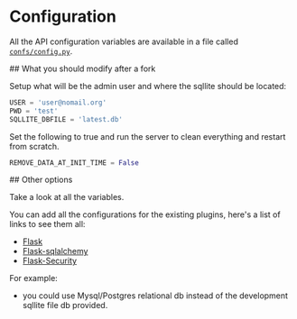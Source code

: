 
# Configuration

All the API configuration variables are available in a file called
[`confs/config.py`](https://github.com/pdonorio/rest-mock/blob/master/confs/config.py#L11).


## What you should modify after a fork

Setup what will be the admin user and where the sqllite should be located:
```python
USER = 'user@nomail.org'
PWD = 'test'
SQLLITE_DBFILE = 'latest.db'
```

Set the following to true and run the server to clean everything
and restart from scratch.
```python
REMOVE_DATA_AT_INIT_TIME = False
```

## Other options

Take a look at all the variables.

You can add all the configurations for the existing plugins,
here's a list of links to see them all:

* [Flask](http://flask.pocoo.org/docs/0.10/config/#builtin-configuration-values)
* [Flask-sqlalchemy](http://flask-sqlalchemy.pocoo.org/2.1/config/#configuration-keys)
* [Flask-Security](https://pythonhosted.org/Flask-Security/configuration.html)

For example:

* you could use Mysql/Postgres relational db instead of
the development sqllite file db provided.


